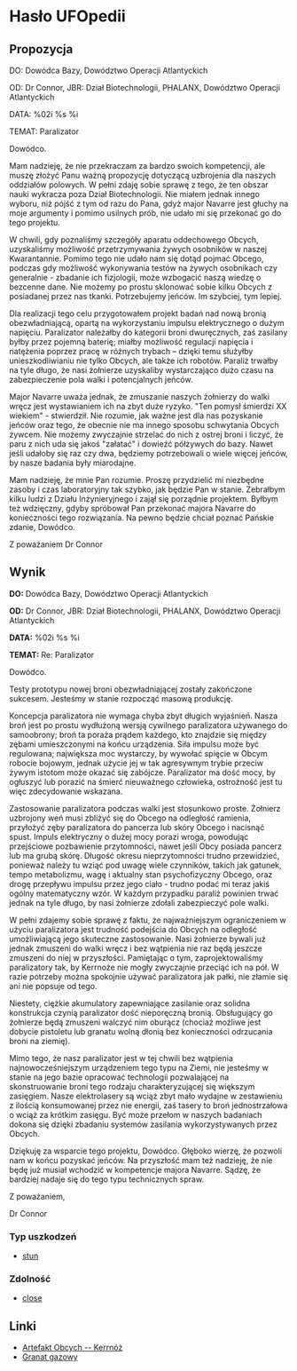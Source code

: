 # Hasło UFOpedii

## Propozycja

DO: Dowódca Bazy, Dowództwo Operacji Atlantyckich

OD: Dr Connor, JBR: Dział Biotechnologii, PHALANX, Dowództwo Operacji
Atlantyckich

DATA: %02i %s %i

TEMAT: Paralizator

Dowódco.

Mam nadzieję, że nie przekraczam za bardzo swoich kompetencji, ale muszę
złożyć Panu ważną propozycję dotyczącą uzbrojenia dla naszych oddziałów
polowych. W pełni zdaję sobie sprawę z tego, że ten obszar nauki
wykracza poza Dział Biotechnologii. Nie miałem jednak innego wyboru, niż
pójść z tym od razu do Pana, gdyż major Navarre jest głuchy na moje
argumenty i pomimo usilnych prób, nie udało mi się przekonać go do tego
projektu.

W chwili, gdy poznaliśmy szczegóły aparatu oddechowego Obcych,
uzyskaliśmy możliwość przetrzymywania żywych osobników w naszej
Kwarantannie. Pomimo tego nie udało nam się dotąd pojmać Obcego, podczas
gdy możliwość wykonywania testów na żywych osobnikach czy generalnie -
zbadanie ich fizjologii, może wzbogacić naszą wiedzę o bezcenne dane.
Nie możemy po prostu sklonować sobie kilku Obcych z posiadanej przez nas
tkanki. Potrzebujemy jeńców. Im szybciej, tym lepiej.

Dla realizacji tego celu przygotowałem projekt badań nad nową bronią
obezwładniającą, opartą na wykorzystaniu impulsu elektrycznego o dużym
napięciu. Paralizator należałby do kategorii broni dwuręcznych, zaś
zasilany byłby przez pojemną baterię; miałby możliwość regulacji
napięcia i natężenia poprzez pracę w różnych trybach – dzięki temu
służyłby unieszkodliwianiu nie tylko Obcych, ale także ich robotów.
Paraliż trwałby na tyle długo, że nasi żołnierze uzyskaliby
wystarczająco dużo czasu na zabezpieczenie pola walki i potencjalnych
jeńców.

Major Navarre uważa jednak, że zmuszanie naszych żołnierzy do walki
wręcz jest wystawianiem ich na zbyt duże ryzyko. "Ten pomysł śmierdzi XX
wiekiem" - stwierdził. Nie rozumie, jak ważne jest dla nas pozyskanie
jeńców oraz tego, że obecnie nie ma innego sposobu schwytania Obcych
żywcem. Nie możemy zwyczajnie strzelać do nich z ostrej broni i liczyć,
że paru z nich uda się jakoś "załatać" i dowieźć półżywych do bazy.
Nawet jeśli udałoby się raz czy dwa, będziemy potrzebowali o wiele
więcej jeńców, by nasze badania były miarodajne.

Mam nadzieję, że mnie Pan rozumie. Proszę przydzielić mi niezbędne
zasoby i czas laboratoryjny tak szybko, jak będzie Pan w stanie.
Zebrałbym kilku ludzi z Działu Inżynieryjnego i zajął się porządnie
projektem. Byłbym też wdzięczny, gdyby spróbował Pan przekonać majora
Navarre do konieczności tego rozwiązania. Na pewno będzie chciał poznać
Pańskie zdanie, Dowódco.

Z poważaniem Dr Connor

## Wynik

**DO:** Dowódca Bazy, Dowództwo Operacji Atlantyckich

**OD:** Dr Connor, JBR: Dział Biotechnologii, PHALANX, Dowództwo
Operacji Atlantyckich

**DATA:** %02i %s %i

**TEMAT:** Re: Paralizator

Dowódco.

Testy prototypu nowej broni obezwładniającej zostały zakończone
sukcesem. Jesteśmy w stanie rozpocząć masową produkcję.

Koncepcja paralizatora nie wymaga chyba zbyt długich wyjaśnień. Nasza
broń jest po prostu wydłużoną wersją cywilnego paralizatora używanego do
samoobrony; broń ta poraża prądem każdego, kto znajdzie się między
zębami umieszczonymi na końcu urządzenia. Siła impulsu może być
regulowana; największa moc wystarczy, by wywołać spięcie w Obcym robocie
bojowym, jednak użycie jej w tak agresywnym trybie przeciw żywym istotom
może okazać się zabójcze. Paralizator ma dość mocy, by ogłuszyć lub
porazić na śmierć nieuważnego człowieka, ostrożność jest tu więc
zdecydowanie wskazana.

Zastosowanie paralizatora podczas walki jest stosunkowo proste. Żołnierz
uzbrojony weń musi zbliżyć się do Obcego na odległość ramienia,
przyłożyć zęby paralizatora do pancerza lub skóry Obcego i nacisnąć
spust. Impuls elektryczny o dużej mocy porazi wroga, powodując
przejściowe pozbawienie przytomności, nawet jeśli Obcy posiada pancerz
lub ma grubą skórę. Długość okresu nieprzytomności trudno przewidzieć,
ponieważ należy tu wziąć pod uwagę wiele czynników, takich jak gatunek,
tempo metabolizmu, wagę i aktualny stan psychofizyczny Obcego, oraz
drogę przepływu impulsu przez jego ciało - trudno podać mi teraz jakiś
ogólny matematyczny wzór. W każdym przypadku paraliż powinien trwać
jednak na tyle długo, by nasi żołnierze zdołali zabezpieczyć pole walki.

W pełni zdajemy sobie sprawę z faktu, że najważniejszym ograniczeniem w
użyciu paralizatora jest trudność podejścia do Obcych na odległość
umożliwiającą jego skuteczne zastosowanie. Nasi żołnierze bywali już
jednak zmuszeni do walki wręcz i bez wątpienia nie raz będą jeszcze
zmuszeni do niej w przyszłości. Pamiętając o tym, zaprojektowaliśmy
paralizatory tak, by Kerrnoże nie mogły zwyczajnie przeciąć ich na pół.
W razie potrzeby można spokojnie używać paralizatora jak pałki, nie
złamie się ani nie popsuje od tego.

Niestety, ciężkie akumulatory zapewniające zasilanie oraz solidna
konstrukcja czynią paralizator dość nieporęczną bronią. Obsługujący go
żołnierze będą zmuszeni walczyć nim oburącz (chociaż możliwe jest
dobycie pistoletu lub granatu wolną dłonią bez konieczności odrzucania
broni na ziemię).

Mimo tego, że nasz paralizator jest w tej chwili bez wątpienia
najnowocześniejszym urządzeniem tego typu na Ziemi, nie jesteśmy w
stanie na jego bazie opracować technologii pozwalającej na
skonstruowanie broni tego rodzaju charakteryzującej się większym
zasięgiem. Nasze elektrolasery są wciąż zbyt mało wydajne w zestawieniu
z ilością konsumowanej przez nie energii, zaś tasery to broń
jednostrzałowa o wciąż za krótkim zasięgu. Być może przełom w naszych
badaniach dokona się dzięki zbadaniu systemów zasilania wykorzystywanych
przez Obcych.

Dziękuję za wsparcie tego projektu, Dowódco. Głęboko wierzę, że pozwoli
nam w końcu pozyskać jeńców. Na przyszłość mam też nadzieję, że nie będę
już musiał wchodzić w kompetencje majora Navarre. Sądzę, że bardziej
nadaje się do tego typu technicznych spraw.

Z poważaniem,

Dr Connor

### Typ uszkodzeń

- [stun](Damage/stun_electro "wikilink")

### Zdolność

- [close](Skills/close "wikilink")

## Linki

- [Artefakt Obcych --
  Kerrnóż](Ekwipunek/Broń_dodatkowa/Kerrnóż "wikilink")
- [Granat gazowy](Ekwipunek/Dodatki/Granat_gazowy "wikilink")